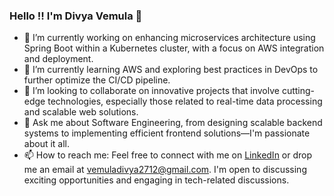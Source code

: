 ### Hello !! I'm Divya Vemula 👋

<!--
**vemula-divya/vemula-divya** is a ✨ _special_ ✨ repository because its `README.md` (this file) appears on your GitHub profile.

Here are some ideas to get you started:
-->

- 🔭 I’m currently working on enhancing microservices architecture using Spring Boot within a Kubernetes cluster, with a focus on AWS integration and deployment.
- 🌱 I’m currently learning AWS and exploring best practices in DevOps to further optimize the CI/CD pipeline.
- 👯 I’m looking to collaborate on innovative projects that involve cutting-edge technologies, especially those related to real-time data processing and scalable web solutions.
- 💬 Ask me about Software Engineering, from designing scalable backend systems to implementing efficient frontend solutions—I'm passionate about it all.
- 📫 How to reach me: Feel free to connect with me on  <a href="https://www.linkedin.com/in/divya-vemula/" target="_blank">LinkedIn</a>  or drop me an email at vemuladivya2712@gmail.com.
     I'm open to discussing exciting opportunities and engaging in tech-related discussions.

